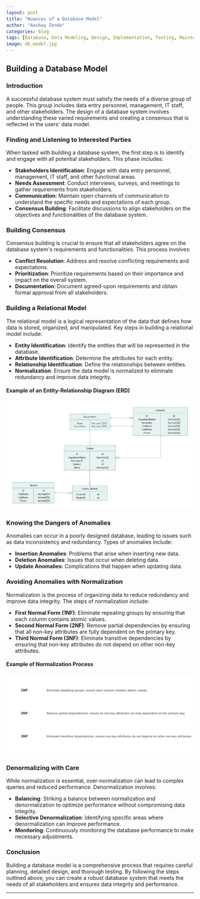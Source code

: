 ```yaml
---
layout: post
title: "Nuances of a Database Model"
author: "Aashay Zende"
categories: blog
tags: [Database, Data Modeling, Design, Implementation, Testing, Maintenance]
image: db_model.jpg
---
```


## Building a Database Model

### Introduction

A successful database system must satisfy the needs of a diverse group of people. This group includes data entry personnel, management, IT staff, and other stakeholders. The design of a database system involves understanding these varied requirements and creating a consensus that is reflected in the users' data model.

### Finding and Listening to Interested Parties

When tasked with building a database system, the first step is to identify and engage with all potential stakeholders. This phase includes:

- **Stakeholders Identification**: Engage with data entry personnel, management, IT staff, and other functional areas.
- **Needs Assessment**: Conduct interviews, surveys, and meetings to gather requirements from stakeholders.
- **Communication**: Maintain open channels of communication to understand the specific needs and expectations of each group.
- **Consensus Building**: Facilitate discussions to align stakeholders on the objectives and functionalities of the database system.

### Building Consensus

Consensus building is crucial to ensure that all stakeholders agree on the database system's requirements and functionalities. This process involves:

- **Conflict Resolution**: Address and resolve conflicting requirements and expectations.
- **Prioritization**: Prioritize requirements based on their importance and impact on the overall system.
- **Documentation**: Document agreed-upon requirements and obtain formal approval from all stakeholders.

### Building a Relational Model

The relational model is a logical representation of the data that defines how data is stored, organized, and manipulated. Key steps in building a relational model include:

- **Entity Identification**: Identify the entities that will be represented in the database.
- **Attribute Identification**: Determine the attributes for each entity.
- **Relationship Identification**: Define the relationships between entities.
- **Normalization**: Ensure the data model is normalized to eliminate redundancy and improve data integrity.
  
#### Example of an Entity-Relationship Diagram (ERD)

![ERD Example](/assets/img/erd_example.jpg)

### Knowing the Dangers of Anomalies

Anomalies can occur in a poorly designed database, leading to issues such as data inconsistency and redundancy. Types of anomalies include:

- **Insertion Anomalies**: Problems that arise when inserting new data.
- **Deletion Anomalies**: Issues that occur when deleting data.
- **Update Anomalies**: Complications that happen when updating data.

### Avoiding Anomalies with Normalization

Normalization is the process of organizing data to reduce redundancy and improve data integrity. The steps of normalization include:

- **First Normal Form (1NF)**: Eliminate repeating groups by ensuring that each column contains atomic values.
- **Second Normal Form (2NF)**: Remove partial dependencies by ensuring that all non-key attributes are fully dependent on the primary key.
- **Third Normal Form (3NF)**: Eliminate transitive dependencies by ensuring that non-key attributes do not depend on other non-key attributes.

#### Example of Normalization Process

![Normalization Process](/assets/img/normalization_process.jpg)

### Denormalizing with Care

While normalization is essential, over-normalization can lead to complex queries and reduced performance. Denormalization involves:

- **Balancing**: Striking a balance between normalization and denormalization to optimize performance without compromising data integrity.
- **Selective Denormalization**: Identifying specific areas where denormalization can improve performance.
- **Monitoring**: Continuously monitoring the database performance to make necessary adjustments.

### Conclusion

Building a database model is a comprehensive process that requires careful planning, detailed design, and thorough testing. By following the steps outlined above, you can create a robust database system that meets the needs of all stakeholders and ensures data integrity and performance.

---